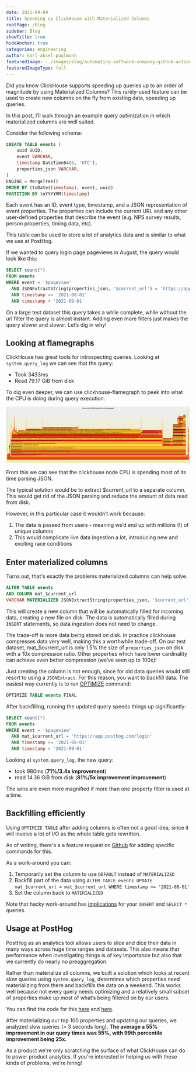 ```yaml
---
date: 2021-09-09
title: Speeding up ClickHouse with Materialized Columns
rootPage: /blog
sidebar: Blog
showTitle: true
hideAnchor: true
categories: engineering
author: karl-aksel-puulmann
featuredImage: ../images/blog/automating-software-company-github-actions.png
featuredImageType: full
---
```


Did you know ClickHouse supports speeding up queries up to an order of magnitude by using Materialized Columns? This rarely-used feature can be used to create new columns on the fly from existing data, speeding up queries.

In this post, I’ll walk through an example query optimization in which materialized columns are well suited.

Consider the following schema:

```sql
CREATE TABLE events (
    uuid UUID,
    event VARCHAR,
    timestamp DateTime64(6, 'UTC'),
    properties_json VARCHAR,
)
ENGINE = MergeTree()
ORDER BY (toDate(timestamp), event, uuid)
PARTITION BY toYYYYMM(timestamp)
```

Each event has an ID,  event type, timestamp, and a JSON representation of event properties. The properties can include the current URL and any other user-defined properties that describe the event (e.g. NPS survey results, person properties, timing data, etc).

This table can be used to store a lot of analytics data and is similar to what we use at PostHog.

If we wanted to query login page pageviews in August, the query would look like this:

```sql
SELECT count(*)
FROM events
WHERE event = '$pageview'
  AND JSONExtractString(properties_json, '$current_url') = 'https://app.posthog.com/login'
  AND timestamp >= '2021-08-01'
  AND timestamp < '2021-09-01'
```

On a large test dataset this query takes a while complete, while without the url filter the query is almost instant. Adding even more filters just makes the query slower and slower. Let’s dig in why!

## Looking at flamegraphs

ClickHouse has great tools for introspecting queries. Looking at `system.query_log`  we can see that the query:

- Took 3433ms
- Read 79.17 GiB from disk

To dig even deeper, we can use clickhouse-flamegraph to peek into what the CPU is doing during query execution.

[![Flamegraph](../images/blog/clickhouse-materialized-columns/query-json-extract-CPU.svg)](../images/blog/clickhouse-materialized-columns/query-json-extract-CPU.svg)

From this we can see that the clickhouse node CPU is spending most of its time parsing JSON.

The typical solution would be to extract $current_url to a separate column. This would get rid of the JSON parsing and reduce the amount of data read from disk.

However, in this particular case it wouldn’t work because:

1. The data is passed from users - meaning we’d end up with millions (!) of unique columns
2. This would complicate live data ingestion a lot, introducing new and exciting race conditions


## Enter materialized columns

Turns out, that's exactly the problems materialized columns can help solve.

```sql
ALTER TABLE events
ADD COLUMN mat_$current_url
VARCHAR MATERIALIZED JSONExtractString(properties_json, '$current_url')
```

This will create a new column that will be automatically filled for incoming data, creating a new file on disk. The data is automatically filled during `INSERT` statements, so data ingestion does not need to change.

The trade-off is more data being stored on disk. In practice clickhouse compresses data very well, making this a worthwhile trade-off. On our test dataset, mat_$current_url is only 1.5% the size of `properties_json` on disk with a 10x compression ratio. Other properties which have lower cardinality can achieve even better compression (we’ve seen up to 100x)!

Just creating the column is not enough, since for old data queries would still resort to using a `JSONExtract`. For this reason, you want to backfill data. The easiest way currently is to run [OPTIMIZE](https://clickhouse.tech/docs/en/sql-reference/statements/optimize/) command:

```sql
OPTIMIZE TABLE events FINAL
```

After backfilling, running the updated query speeds things up significantly:

```sql
SELECT count(*)
FROM events
WHERE event = '$pageview'
  AND mat_$current_url = 'https://app.posthog.com/login'
  AND timestamp >= '2021-08-01'
  AND timestamp < '2021-09-01'
```

Looking at `system.query_log`, the new query:

- took 980ms (**71%/3.4x improvement**)
- read 14.36 GiB from disk (**81%/5x improvement improvement**)

The wins are even more magnified if more than one property filter is used at a time.


## Backfilling efficiently

Using `OPTIMIZE TABLE` after adding columns is often not a good idea, since it will involve a lot of I/O as the whole table gets rewritten.

As of writing, there's a a feature request on [Github](https://github.com/ClickHouse/ClickHouse/issues/27730) for adding specific commands for this.

As a work-around you can:
1. Temporarily set the column to use `DEFAULT` instead of `MATERIALIZED`
2. Backfill part of the data using `ALTER TABLE events UPDATE mat_$current_url = mat_$current_url WHERE timestamp >= '2021-08-01'`
3. Set the column back to `MATERIALIZED`

Note that hacky work-around has [implications](https://clickhouse.tech/docs/en/sql-reference/statements/create/table/#materialized) for your `INSERT` and `SELECT *` queries.


## Usage at PostHog

PostHog as an analytics tool allows users to slice and dice their data in many ways across huge time ranges and datasets. This also means that performance when investigating things is of key importance but also that we currently do nearly no preaggregation.

Rather than materialize all columns, we built a solution which looks at recent slow queries using `system.query_log`, determines which properties need materializing from there and backfills the data on a weekend. This works well because not every query needs optimizing and a relatively small subset of properties make up most of what’s being filtered on by our users.

You can find the code for this [here](https://github.com/PostHog/posthog/blob/c23704b3909ae8ebb827e6a43453e32b3d3487bd/ee/clickhouse/materialized_columns/analyze.py#L42-L119) and [here](https://github.com/PostHog/posthog/blob/c23704b3909ae8ebb827e6a43453e32b3d3487bd/ee/clickhouse/materialized_columns/columns.py#L37-L130).

After materializing our top 100 properties and updating our queries, we analyzed slow queries (> 3 seconds long). **The average a 55% improvement in our query times was 55%, with 99th percentile improvement being 25x.**

As a product we're only scratching the surface of what ClickHouse can do to power product analytics. If you're interested in helping us with these kinds of problems, we're hiring!


